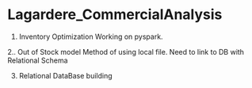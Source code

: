 # Lagardere_CommercialAnalysis

1. Inventory Optimization
Working on pyspark.


2.. Out of Stock model
Method of using local file. Need to link to DB with Relational Schema

3. Relational DataBase building
